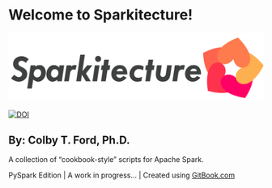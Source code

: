 # Welcome to Sparkitecture!

![](/img/sparkitecture_logo.png)

[![DOI](https://zenodo.org/badge/167874964.svg)](https://zenodo.org/badge/latestdoi/167874964)

## By: Colby T. Ford, Ph.D.

A collection of “cookbook-style” scripts for Apache Spark.

PySpark Edition \| A work in progress... \| Created using [GitBook.com](https://www.gitbook.com/)

